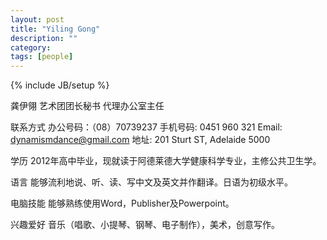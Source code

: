 ```yaml
---
layout: post
title: "Yiling Gong"
description: ""
category: 
tags: [people]
---
```

{% include JB/setup %}


龚伊翎 
艺术团团长秘书
代理办公室主任

联系方式
办公号码：（08）70739237
手机号码:  0451 960 321
Email: dynamismdance@gmail.com
地址: 201 Sturt ST, Adelaide 5000

学历
2012年高中毕业，现就读于阿德莱德大学健康科学专业，主修公共卫生学。

语言
能够流利地说、听、读、写中文及英文并作翻译。日语为初级水平。

电脑技能
能够熟练使用Word，Publisher及Powerpoint。

兴趣爱好
音乐（唱歌、小提琴、钢琴、电子制作），美术，创意写作。
